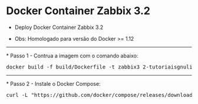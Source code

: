 # Docker Container Zabbix 3.2

* Deploy Docker Container Zabbix 3.2 
- Obs: Homologado para versão do Docker >= 1.12
<hr>
* Passo 1 - Contrua a imagem com o comando abaixo:
<pre>
docker build -f build/Dockerfile -t zabbix3_2-tutoriaisgnulinux .
</pre>
<hr>
* Passo 2 - Instale o Docker Compose:
<pre>
curl -L "https://github.com/docker/compose/releases/download/1.8.1/docker-compose-$(uname -s)-$(uname -m)" > /usr/local/bin/docker-compose
</pre>





